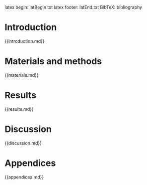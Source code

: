 latex begin: latBegin.txt
latex footer: latEnd.txt
BibTeX: bibliography

# Introduction

{{introduction.md}}

# Materials and methods

{{materials.md}}

# Results

{{results.md}}

# Discussion

{{discussion.md}}


# Appendices

{{appendices.md}}

